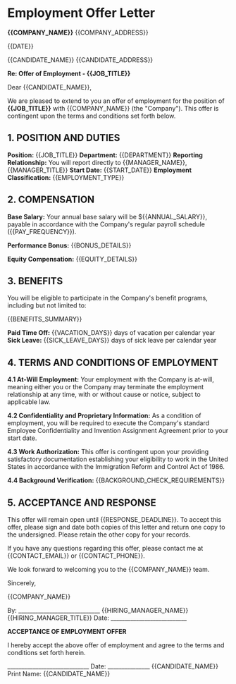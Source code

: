 # Employment Offer Letter

**{{COMPANY_NAME}}**
{{COMPANY_ADDRESS}}

{{DATE}}

{{CANDIDATE_NAME}}
{{CANDIDATE_ADDRESS}}

**Re: Offer of Employment - {{JOB_TITLE}}**

Dear {{CANDIDATE_NAME}},

We are pleased to extend to you an offer of employment for the position of **{{JOB_TITLE}}** with {{COMPANY_NAME}} (the "Company"). This offer is contingent upon the terms and conditions set forth below.

## 1. POSITION AND DUTIES

**Position:** {{JOB_TITLE}}
**Department:** {{DEPARTMENT}}
**Reporting Relationship:** You will report directly to {{MANAGER_NAME}}, {{MANAGER_TITLE}}
**Start Date:** {{START_DATE}}
**Employment Classification:** {{EMPLOYMENT_TYPE}}

## 2. COMPENSATION

**Base Salary:** Your annual base salary will be ${{ANNUAL_SALARY}}, payable in accordance with the Company's regular payroll schedule ({{PAY_FREQUENCY}}).

**Performance Bonus:** {{BONUS_DETAILS}}

**Equity Compensation:** {{EQUITY_DETAILS}}

## 3. BENEFITS

You will be eligible to participate in the Company's benefit programs, including but not limited to:

{{BENEFITS_SUMMARY}}

**Paid Time Off:** {{VACATION_DAYS}} days of vacation per calendar year
**Sick Leave:** {{SICK_LEAVE_DAYS}} days of sick leave per calendar year

## 4. TERMS AND CONDITIONS OF EMPLOYMENT

**4.1 At-Will Employment:** Your employment with the Company is at-will, meaning either you or the Company may terminate the employment relationship at any time, with or without cause or notice, subject to applicable law.

**4.2 Confidentiality and Proprietary Information:** As a condition of employment, you will be required to execute the Company's standard Employee Confidentiality and Invention Assignment Agreement prior to your start date.

**4.3 Work Authorization:** This offer is contingent upon your providing satisfactory documentation establishing your eligibility to work in the United States in accordance with the Immigration Reform and Control Act of 1986.

**4.4 Background Verification:** {{BACKGROUND_CHECK_REQUIREMENTS}}

## 5. ACCEPTANCE AND RESPONSE

This offer will remain open until {{RESPONSE_DEADLINE}}. To accept this offer, please sign and date both copies of this letter and return one copy to the undersigned. Please retain the other copy for your records.

If you have any questions regarding this offer, please contact me at {{CONTACT_EMAIL}} or {{CONTACT_PHONE}}.

We look forward to welcoming you to the {{COMPANY_NAME}} team.

Sincerely,

{{COMPANY_NAME}}


By: _____________________________
{{HIRING_MANAGER_NAME}}
{{HIRING_MANAGER_TITLE}}
Date: ___________________________


**ACCEPTANCE OF EMPLOYMENT OFFER**

I hereby accept the above offer of employment and agree to the terms and conditions set forth herein.


_____________________________          Date: _______________
{{CANDIDATE_NAME}}
Print Name: {{CANDIDATE_NAME}}